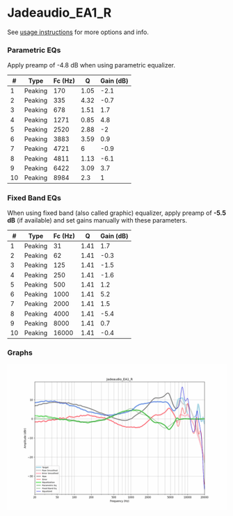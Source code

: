 # Jadeaudio_EA1_R
See [usage instructions](https://github.com/jaakkopasanen/AutoEq#usage) for more options and info.

### Parametric EQs
Apply preamp of -4.8 dB when using parametric equalizer.

|   # | Type    |   Fc (Hz) |    Q |   Gain (dB) |
|-----|---------|-----------|------|-------------|
|   1 | Peaking |       170 | 1.05 |        -2.1 |
|   2 | Peaking |       335 | 4.32 |        -0.7 |
|   3 | Peaking |       678 | 1.51 |         1.7 |
|   4 | Peaking |      1271 | 0.85 |         4.8 |
|   5 | Peaking |      2520 | 2.88 |        -2   |
|   6 | Peaking |      3883 | 3.59 |         0.9 |
|   7 | Peaking |      4721 | 6    |        -0.9 |
|   8 | Peaking |      4811 | 1.13 |        -6.1 |
|   9 | Peaking |      6422 | 3.09 |         3.7 |
|  10 | Peaking |      8984 | 2.3  |         1   |

### Fixed Band EQs
When using fixed band (also called graphic) equalizer, apply preamp of **-5.5 dB** (if available) and set gains manually with these parameters.

|   # | Type    |   Fc (Hz) |    Q |   Gain (dB) |
|-----|---------|-----------|------|-------------|
|   1 | Peaking |        31 | 1.41 |         1.7 |
|   2 | Peaking |        62 | 1.41 |        -0.3 |
|   3 | Peaking |       125 | 1.41 |        -1.5 |
|   4 | Peaking |       250 | 1.41 |        -1.6 |
|   5 | Peaking |       500 | 1.41 |         1.2 |
|   6 | Peaking |      1000 | 1.41 |         5.2 |
|   7 | Peaking |      2000 | 1.41 |         1.5 |
|   8 | Peaking |      4000 | 1.41 |        -5.4 |
|   9 | Peaking |      8000 | 1.41 |         0.7 |
|  10 | Peaking |     16000 | 1.41 |        -0.4 |

### Graphs
![](./Jadeaudio_EA1_R.png)
